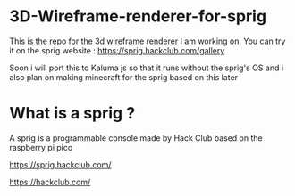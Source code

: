 # 3D-Wireframe-renderer-for-sprig

This is the repo for the 3d wireframe renderer I am working on.
You can try it on the sprig website : https://sprig.hackclub.com/gallery

Soon i will port this to Kaluma js so that it runs without the sprig's OS
and i also plan on making minecraft for the sprig based on this later

# What is a sprig ?

A sprig is a programmable console made by Hack Club based on the raspberry pi pico

https://sprig.hackclub.com/

https://hackclub.com/
